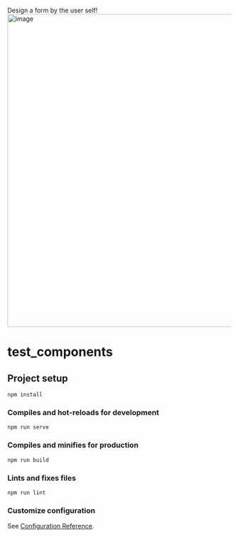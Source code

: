 Design a form by the user self!
<img width="702" alt="image" src="https://github.com/user-attachments/assets/ff644dac-95d0-4fa4-8dc2-15c60f98a2a1">

# test_components

## Project setup
```
npm install
```

### Compiles and hot-reloads for development
```
npm run serve
```

### Compiles and minifies for production
```
npm run build
```

### Lints and fixes files
```
npm run lint
```

### Customize configuration
See [Configuration Reference](https://cli.vuejs.org/config/).
